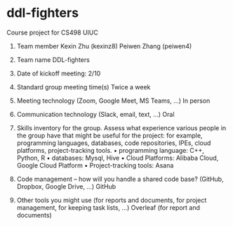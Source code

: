 # ddl-fighters
Course project for CS498 UIUC

1.	Team member
Kexin Zhu (kexinz8)
Peiwen Zhang (peiwen4)

2.	Team name
DDL-fighters

3.	Date of kickoff meeting: 
2/10

4.	Standard group meeting time(s) 
Twice a week

5.	Meeting technology (Zoom, Google Meet, MS Teams, …)
In person

6.	Communication technology (Slack, email, text, …) 
Oral

7.	Skills inventory for the group. Assess what experience various people in the group have that might be useful for the project: for example, programming languages, databases, code repositories, IPEs, cloud platforms, project-tracking tools.
•	programming language: C++, Python, R
•	databases: Mysql, Hive
•	Cloud Platforms: Alibaba Cloud, Google Cloud Platform
•	Project-tracking tools: Asana

8.	Code management – how will you handle a shared code base? (GitHub, Dropbox, Google Drive, …) 
GitHub

9.	Other tools you might use (for reports and documents, for project management, for keeping task lists, …) 
Overleaf (for report and documents)
 

